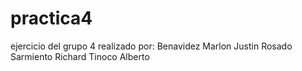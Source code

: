 # practica4
ejercicio del grupo 4 
realizado por:
Benavidez Marlon
Justin Rosado
Sarmiento Richard
Tinoco Alberto
